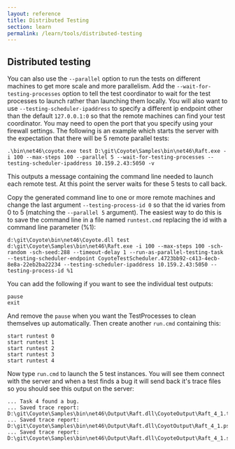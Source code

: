 ```yaml
---
layout: reference
title: Distributed Testing
section: learn
permalink: /learn/tools/distributed-testing
---
```


## Distributed testing

You can also use the `--parallel` option to run the tests on different machines to get more scale
and more parallelism. Add the `--wait-for-testing-processes` option to tell the test coordinator to
wait for the test processes to launch rather than launching them locally. You will also want to use
`--testing-scheduler-ipaddress` to specify a different ip endpoint other than the default
`127.0.0.1:0` so that the remote machines can find your test coordinator. You may need to open the
port that you specify using your firewall settings. The following is an example which starts the
server with the expectation that there will be 5 remote parallel tests:

```
.\bin\net46\coyote.exe test D:\git\Coyote\Samples\bin\net46\Raft.exe -i 100 --max-steps 100 --parallel 5 --wait-for-testing-processes --testing-scheduler-ipaddress 10.159.2.43:5050 -v
```

This outputs a message containing the command line needed to launch each remote test. At this point
the server waits for these 5 tests to call back.

Copy the generated command line to one or more remote machines and change the last argument
`--testing-process-id 0` so that the id varies from 0 to 5 (matching the `--parallel 5` argument).
The easiest way to do this is to save the command line in a file named `runtest.cmd` replacing the
id with a command line parameter (%1):

```
d:\git\Coyote\bin\net46\Coyote.dll test  d:\git\Coyote\Samples\bin\net46\Raft.exe -i 100 --max-steps 100 -sch-random -sch-seed:288 --timeout-delay 1 --run-as-parallel-testing-task --testing-scheduler-endpoint CoyoteTestScheduler.4723bb92-c413-4ecb-8e8a-22eb2ba22234 --testing-scheduler-ipaddress 10.159.2.43:5050 --testing-process-id %1
```

You can add the following if you want to see the individual test outputs:

```
pause
exit
```

And remove the `pause` when you want the TestProcesses to clean themselves up automatically. Then
create another `run.cmd` containing this:

```
start runtest 0
start runtest 1
start runtest 2
start runtest 3
start runtest 4
```

Now type `run.cmd` to launch the 5 test instances. You will see them connect with the server and
when a test finds a bug it will send back it's trace files so you should see this output on the
server:

```
... Task 4 found a bug.
... Saved trace report: D:\git\Coyote\Samples\bin\net46\Output\Raft.dll\CoyoteOutput\Raft_4_1.txt
... Saved trace report: D:\git\Coyote\Samples\bin\net46\Output\Raft.dll\CoyotOutput\Raft_4_1.pstrace
... Saved trace report: D:\git\Coyote\Samples\bin\net46\Output\Raft.dll\CoyoteOutput\Raft_4_1.schedule
```
